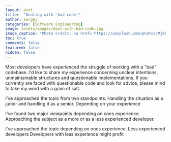 ```yaml
---
layout: post
title:  "Dealing with 'bad code'"
author: sergej
categories: [Software Engineering]
image: assets/images/deal-with-bad-code.jpg
image_caption: "Photo Credit: <a href='https://unsplash.com/photos/MjKUUaYQQ6U' target='_blank'>Michelle Tresemer</a>"
toc: true
comments: false
featured: false
hidden: false
---
```


Most developers have experienced the struggle of working with a "bad" codebase.
I'd like to share my experience concerning unclear intentions, unmaintainable structures and questionable implementations.
If you currently are faced with questionable code and look for advice, please mind to take my word with a grain of salt.

I've approached the topic from two standpoints:
Handling the situation as a junior and handling it as a senior.
Depending on your experience

I've found two major viewpoints depending on ones experience.
Approaching the subject as a more or as a less experienced developer.

I've approached the topic depending on ones experience.
Less experienced developers 
Developers with less experience might profit  